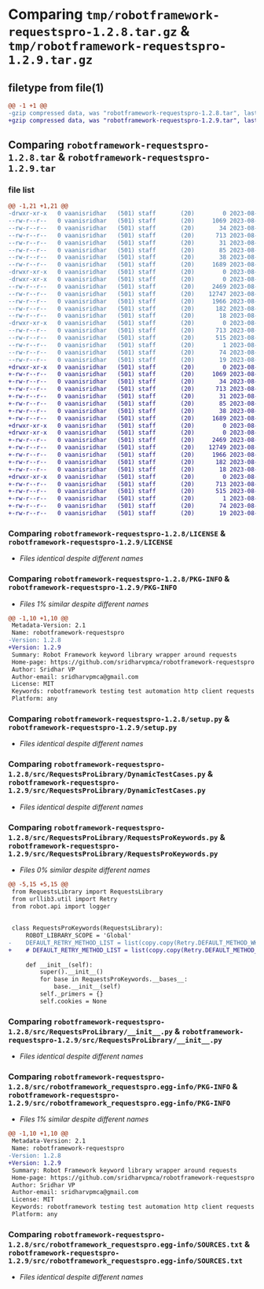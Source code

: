 # Comparing `tmp/robotframework-requestspro-1.2.8.tar.gz` & `tmp/robotframework-requestspro-1.2.9.tar.gz`

## filetype from file(1)

```diff
@@ -1 +1 @@
-gzip compressed data, was "robotframework-requestspro-1.2.8.tar", last modified: Sat Aug  5 01:19:43 2023, max compression
+gzip compressed data, was "robotframework-requestspro-1.2.9.tar", last modified: Wed Aug  9 02:34:38 2023, max compression
```

## Comparing `robotframework-requestspro-1.2.8.tar` & `robotframework-requestspro-1.2.9.tar`

### file list

```diff
@@ -1,21 +1,21 @@
-drwxr-xr-x   0 vaanisridhar   (501) staff       (20)        0 2023-08-05 01:19:43.675123 robotframework-requestspro-1.2.8/
--rw-r--r--   0 vaanisridhar   (501) staff       (20)     1069 2023-08-04 03:00:29.000000 robotframework-requestspro-1.2.8/LICENSE
--rw-r--r--   0 vaanisridhar   (501) staff       (20)       34 2023-08-04 03:00:29.000000 robotframework-requestspro-1.2.8/MANIFEST.in
--rw-r--r--   0 vaanisridhar   (501) staff       (20)      713 2023-08-05 01:19:43.674997 robotframework-requestspro-1.2.8/PKG-INFO
--rw-r--r--   0 vaanisridhar   (501) staff       (20)       31 2023-08-04 03:00:29.000000 robotframework-requestspro-1.2.8/README.md
--rw-r--r--   0 vaanisridhar   (501) staff       (20)       85 2023-08-04 03:00:29.000000 robotframework-requestspro-1.2.8/requirements.txt
--rw-r--r--   0 vaanisridhar   (501) staff       (20)       38 2023-08-05 01:19:43.675168 robotframework-requestspro-1.2.8/setup.cfg
--rw-r--r--   0 vaanisridhar   (501) staff       (20)     1689 2023-08-04 03:00:29.000000 robotframework-requestspro-1.2.8/setup.py
-drwxr-xr-x   0 vaanisridhar   (501) staff       (20)        0 2023-08-05 01:19:43.672626 robotframework-requestspro-1.2.8/src/
-drwxr-xr-x   0 vaanisridhar   (501) staff       (20)        0 2023-08-05 01:19:43.674235 robotframework-requestspro-1.2.8/src/RequestsProLibrary/
--rw-r--r--   0 vaanisridhar   (501) staff       (20)     2469 2023-08-05 01:18:46.000000 robotframework-requestspro-1.2.8/src/RequestsProLibrary/DynamicTestCases.py
--rw-r--r--   0 vaanisridhar   (501) staff       (20)    12747 2023-08-04 03:00:29.000000 robotframework-requestspro-1.2.8/src/RequestsProLibrary/RequestsProKeywords.py
--rw-r--r--   0 vaanisridhar   (501) staff       (20)     1966 2023-08-04 03:00:29.000000 robotframework-requestspro-1.2.8/src/RequestsProLibrary/__init__.py
--rw-r--r--   0 vaanisridhar   (501) staff       (20)      182 2023-08-04 03:00:29.000000 robotframework-requestspro-1.2.8/src/RequestsProLibrary/compat.py
--rw-r--r--   0 vaanisridhar   (501) staff       (20)       18 2023-08-05 00:37:06.000000 robotframework-requestspro-1.2.8/src/RequestsProLibrary/version.py
-drwxr-xr-x   0 vaanisridhar   (501) staff       (20)        0 2023-08-05 01:19:43.674815 robotframework-requestspro-1.2.8/src/robotframework_requestspro.egg-info/
--rw-r--r--   0 vaanisridhar   (501) staff       (20)      713 2023-08-05 01:19:43.000000 robotframework-requestspro-1.2.8/src/robotframework_requestspro.egg-info/PKG-INFO
--rw-r--r--   0 vaanisridhar   (501) staff       (20)      515 2023-08-05 01:19:43.000000 robotframework-requestspro-1.2.8/src/robotframework_requestspro.egg-info/SOURCES.txt
--rw-r--r--   0 vaanisridhar   (501) staff       (20)        1 2023-08-05 01:19:43.000000 robotframework-requestspro-1.2.8/src/robotframework_requestspro.egg-info/dependency_links.txt
--rw-r--r--   0 vaanisridhar   (501) staff       (20)       74 2023-08-05 01:19:43.000000 robotframework-requestspro-1.2.8/src/robotframework_requestspro.egg-info/requires.txt
--rw-r--r--   0 vaanisridhar   (501) staff       (20)       19 2023-08-05 01:19:43.000000 robotframework-requestspro-1.2.8/src/robotframework_requestspro.egg-info/top_level.txt
+drwxr-xr-x   0 vaanisridhar   (501) staff       (20)        0 2023-08-09 02:34:38.653861 robotframework-requestspro-1.2.9/
+-rw-r--r--   0 vaanisridhar   (501) staff       (20)     1069 2023-08-04 03:00:29.000000 robotframework-requestspro-1.2.9/LICENSE
+-rw-r--r--   0 vaanisridhar   (501) staff       (20)       34 2023-08-04 03:00:29.000000 robotframework-requestspro-1.2.9/MANIFEST.in
+-rw-r--r--   0 vaanisridhar   (501) staff       (20)      713 2023-08-09 02:34:38.653748 robotframework-requestspro-1.2.9/PKG-INFO
+-rw-r--r--   0 vaanisridhar   (501) staff       (20)       31 2023-08-04 03:00:29.000000 robotframework-requestspro-1.2.9/README.md
+-rw-r--r--   0 vaanisridhar   (501) staff       (20)       85 2023-08-04 03:00:29.000000 robotframework-requestspro-1.2.9/requirements.txt
+-rw-r--r--   0 vaanisridhar   (501) staff       (20)       38 2023-08-09 02:34:38.653905 robotframework-requestspro-1.2.9/setup.cfg
+-rw-r--r--   0 vaanisridhar   (501) staff       (20)     1689 2023-08-04 03:00:29.000000 robotframework-requestspro-1.2.9/setup.py
+drwxr-xr-x   0 vaanisridhar   (501) staff       (20)        0 2023-08-09 02:34:38.651239 robotframework-requestspro-1.2.9/src/
+drwxr-xr-x   0 vaanisridhar   (501) staff       (20)        0 2023-08-09 02:34:38.652998 robotframework-requestspro-1.2.9/src/RequestsProLibrary/
+-rw-r--r--   0 vaanisridhar   (501) staff       (20)     2469 2023-08-05 01:18:46.000000 robotframework-requestspro-1.2.9/src/RequestsProLibrary/DynamicTestCases.py
+-rw-r--r--   0 vaanisridhar   (501) staff       (20)    12749 2023-08-09 02:33:15.000000 robotframework-requestspro-1.2.9/src/RequestsProLibrary/RequestsProKeywords.py
+-rw-r--r--   0 vaanisridhar   (501) staff       (20)     1966 2023-08-04 03:00:29.000000 robotframework-requestspro-1.2.9/src/RequestsProLibrary/__init__.py
+-rw-r--r--   0 vaanisridhar   (501) staff       (20)      182 2023-08-04 03:00:29.000000 robotframework-requestspro-1.2.9/src/RequestsProLibrary/compat.py
+-rw-r--r--   0 vaanisridhar   (501) staff       (20)       18 2023-08-09 02:34:09.000000 robotframework-requestspro-1.2.9/src/RequestsProLibrary/version.py
+drwxr-xr-x   0 vaanisridhar   (501) staff       (20)        0 2023-08-09 02:34:38.653580 robotframework-requestspro-1.2.9/src/robotframework_requestspro.egg-info/
+-rw-r--r--   0 vaanisridhar   (501) staff       (20)      713 2023-08-09 02:34:38.000000 robotframework-requestspro-1.2.9/src/robotframework_requestspro.egg-info/PKG-INFO
+-rw-r--r--   0 vaanisridhar   (501) staff       (20)      515 2023-08-09 02:34:38.000000 robotframework-requestspro-1.2.9/src/robotframework_requestspro.egg-info/SOURCES.txt
+-rw-r--r--   0 vaanisridhar   (501) staff       (20)        1 2023-08-09 02:34:38.000000 robotframework-requestspro-1.2.9/src/robotframework_requestspro.egg-info/dependency_links.txt
+-rw-r--r--   0 vaanisridhar   (501) staff       (20)       74 2023-08-09 02:34:38.000000 robotframework-requestspro-1.2.9/src/robotframework_requestspro.egg-info/requires.txt
+-rw-r--r--   0 vaanisridhar   (501) staff       (20)       19 2023-08-09 02:34:38.000000 robotframework-requestspro-1.2.9/src/robotframework_requestspro.egg-info/top_level.txt
```

### Comparing `robotframework-requestspro-1.2.8/LICENSE` & `robotframework-requestspro-1.2.9/LICENSE`

 * *Files identical despite different names*

### Comparing `robotframework-requestspro-1.2.8/PKG-INFO` & `robotframework-requestspro-1.2.9/PKG-INFO`

 * *Files 1% similar despite different names*

```diff
@@ -1,10 +1,10 @@
 Metadata-Version: 2.1
 Name: robotframework-requestspro
-Version: 1.2.8
+Version: 1.2.9
 Summary: Robot Framework keyword library wrapper around requests
 Home-page: https://github.com/sridharvpmca/robotframework-requestspro
 Author: Sridhar VP
 Author-email: sridharvpmca@gmail.com
 License: MIT
 Keywords: robotframework testing test automation http client requests
 Platform: any
```

### Comparing `robotframework-requestspro-1.2.8/setup.py` & `robotframework-requestspro-1.2.9/setup.py`

 * *Files identical despite different names*

### Comparing `robotframework-requestspro-1.2.8/src/RequestsProLibrary/DynamicTestCases.py` & `robotframework-requestspro-1.2.9/src/RequestsProLibrary/DynamicTestCases.py`

 * *Files identical despite different names*

### Comparing `robotframework-requestspro-1.2.8/src/RequestsProLibrary/RequestsProKeywords.py` & `robotframework-requestspro-1.2.9/src/RequestsProLibrary/RequestsProKeywords.py`

 * *Files 0% similar despite different names*

```diff
@@ -5,15 +5,15 @@
 from RequestsLibrary import RequestsLibrary
 from urllib3.util import Retry
 from robot.api import logger
 
 
 class RequestsProKeywords(RequestsLibrary):
     ROBOT_LIBRARY_SCOPE = 'Global'
-    DEFAULT_RETRY_METHOD_LIST = list(copy.copy(Retry.DEFAULT_METHOD_WHITELIST))
+    # DEFAULT_RETRY_METHOD_LIST = list(copy.copy(Retry.DEFAULT_METHOD_WHITELIST))
 
     def __init__(self):
         super().__init__()
         for base in RequestsProKeywords.__bases__:
             base.__init__(self)
         self._primers = {}
         self.cookies = None
```

### Comparing `robotframework-requestspro-1.2.8/src/RequestsProLibrary/__init__.py` & `robotframework-requestspro-1.2.9/src/RequestsProLibrary/__init__.py`

 * *Files identical despite different names*

### Comparing `robotframework-requestspro-1.2.8/src/robotframework_requestspro.egg-info/PKG-INFO` & `robotframework-requestspro-1.2.9/src/robotframework_requestspro.egg-info/PKG-INFO`

 * *Files 1% similar despite different names*

```diff
@@ -1,10 +1,10 @@
 Metadata-Version: 2.1
 Name: robotframework-requestspro
-Version: 1.2.8
+Version: 1.2.9
 Summary: Robot Framework keyword library wrapper around requests
 Home-page: https://github.com/sridharvpmca/robotframework-requestspro
 Author: Sridhar VP
 Author-email: sridharvpmca@gmail.com
 License: MIT
 Keywords: robotframework testing test automation http client requests
 Platform: any
```

### Comparing `robotframework-requestspro-1.2.8/src/robotframework_requestspro.egg-info/SOURCES.txt` & `robotframework-requestspro-1.2.9/src/robotframework_requestspro.egg-info/SOURCES.txt`

 * *Files identical despite different names*

